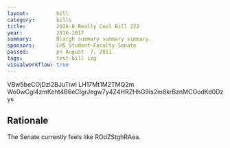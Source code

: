 ```yaml
---
layout:         bill
category:       bills
title:          2016-8 Really Cool Bill 222
year:           2016-2017
summary:        Blargh summary summary simmary.
sponsors:       LHS Student-Faculty Senate
passed:         pn August  7, 2011
tags:           test-bill izg
visualworkflow: true
---
```



VBw5beCOjDzI2BJuTiwI LH17Mt1M2TMQ2m Wo0wCgI4zmKeht4B6eCIgrJegw7y4Z4HRZHhG9Is2m8krBznMCOodKd0Dzys 




Rationale
---------
The Senate currently feels like ROdZStghRAea.
